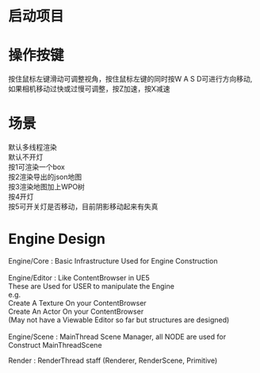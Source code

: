 # 启动项目

# 操作按键
按住鼠标左键滑动可调整视角，按住鼠标左键的同时按W A S D可进行方向移动, 如果相机移动过快或过慢可调整，按Z加速，按X减速

# 场景
默认多线程渲染 <br/>
默认不开灯 <br/>
按1可渲染一个box <br/>
按2渲染导出的json地图 <br/>
按3渲染地图加上WPO树 <br/>
按4开灯 <br/>
按5可开关灯是否移动，目前阴影移动起来有失真 <br/>

# Engine Design
Engine/Core : Basic Infrastructure Used for Engine Construction <br/><br/>
Engine/Editor : Like ContentBrowser in UE5 <br/>
These are Used for USER to manipulate the Engine <br/>
e.g. <br/>
Create A Texture On your ContentBrowser <br/>
Create An Actor On your ContentBrowser <br/>
(May not have a Viewable Editor so far but structures are designed) <br/><br/>
Engine/Scene : MainThread Scene Manager, all NODE are used for Construct MainThreadScene <br/>

Render : RenderThread staff (Renderer, RenderScene, Primitive) <br/>
